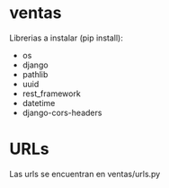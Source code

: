 # ventas
Librerias a instalar (pip install):
- os
- django
- pathlib
- uuid
- rest_framework
- datetime
- django-cors-headers

# URLs
Las urls se encuentran en ventas/urls.py